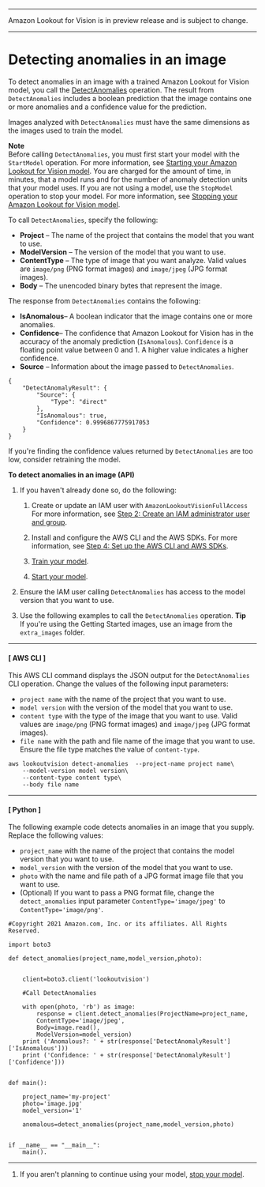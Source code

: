 --------

Amazon Lookout for Vision is in preview release and is subject to change\.

--------

# Detecting anomalies in an image<a name="inference-detect-anomalies"></a>

To detect anomalies in an image with a trained Amazon Lookout for Vision model, you call the [DetectAnomalies](https://docs.aws.amazon.com/lookout-for-vision/latest/APIReference/API_DetectAnomalies) operation\. The result from `DetectAnomalies` includes a boolean prediction that the image contains one or more anomalies and a confidence value for the prediction\. 

Images analyzed with `DetectAnomalies` must have the same dimensions as the images used to train the model\.

**Note**  
Before calling `DetectAnomalies`, you must first start your model with the `StartModel` operation\. For more information, see [Starting your Amazon Lookout for Vision model](run-start-model.md)\. You are charged for the amount of time, in minutes, that a model runs and for the number of anomaly detection units that your model uses\. If you are not using a model, use the `StopModel` operation to stop your model\. For more information, see [Stopping your Amazon Lookout for Vision model](run-stop-model.md)\.

To call `DetectAnomalies`, specify the following:
+ **Project** – The name of the project that contains the model that you want to use\.
+ **ModelVersion** – The version of the model that you want to use\.
+ **ContentType** – The type of image that you want analyze\. Valid values are `image/png` \(PNG format images\) and `image/jpeg` \(JPG format images\)\. 
+ **Body** – The unencoded binary bytes that represent the image\.

The response from `DetectAnomalies` contains the following: 
+ **IsAnomalous**– A boolean indicator that the image contains one or more anomalies\.
+ **Confidence**– The confidence that Amazon Lookout for Vision has in the accuracy of the anomaly prediction \(`IsAnomalous`\)\. `Confidence` is a floating point value between 0 and 1\. A higher value indicates a higher confidence\.
+ **Source** – Information about the image passed to `DetectAnomalies`\.

```
{
    "DetectAnomalyResult": {
        "Source": {
            "Type": "direct"
        },
        "IsAnomalous": true,
        "Confidence": 0.9996867775917053
    }
}
```

If you're finding the confidence values returned by `DetectAnomalies` are too low, consider retraining the model\.  

**To detect anomalies in an image \(API\)**

1. If you haven't already done so, do the following:

   1. Create or update an IAM user with `AmazonLookoutVisionFullAccess` For more information, see [Step 2: Create an IAM administrator user and group](su-account-user.md)\.

   1. Install and configure the AWS CLI and the AWS SDKs\. For more information, see [Step 4: Set up the AWS CLI and AWS SDKs](su-awscli-sdk.md)\.

   1. [Train your model](model.md)\.

   1. [Start your model](run-start-model.md)\.

1. Ensure the IAM user calling `DetectAnomalies` has access to the model version that you want to use\. 

1. Use the following examples to call the `DetectAnomalies` operation\.
**Tip**  
If you're using the Getting Started images, use an image from the `extra_images` folder\.

------
#### [ AWS CLI ]

   This AWS CLI command displays the JSON output for the `DetectAnomalies` CLI operation\. Change the values of the following input parameters: 
   + `project name` with the name of the project that you want to use\. 
   + `model version` with the version of the model that you want to use\.
   + `content type` with the type of the image that you want to use\. Valid values are `image/png` \(PNG format images\) and `image/jpeg` \(JPG format images\)\. 
   + `file name` with the path and file name of the image that you want to use\. Ensure the file type matches the value of `content-type`\. 

   ```
   aws lookoutvision detect-anomalies  --project-name project name\
       --model-version model version\
       --content-type content type\
       --body file name
   ```

------
#### [ Python ]

   The following example code detects anomalies in an image that you supply\. Replace the following values: 
   + `project_name` with the name of the project that contains the model version that you want to use\. 
   + `model_version` with the version of the model that you want to use\. 
   + `photo` with the name and file path of a JPG format image file that you want to use\.
   + \(Optional\) If you want to pass a PNG format file, change the `detect_anomalies` input parameter `ContentType='image/jpeg'` to `ContentType='image/png'`\. 

   ```
   #Copyright 2021 Amazon.com, Inc. or its affiliates. All Rights Reserved.
   
   import boto3
   
   def detect_anomalies(project_name,model_version,photo):
        
   
       client=boto3.client('lookoutvision')
   
       #Call DetectAnomalies 
   
       with open(photo, 'rb') as image:
           response = client.detect_anomalies(ProjectName=project_name, 
           ContentType='image/jpeg',
           Body=image.read(),
           ModelVersion=model_version)
       print ('Anomalous?: ' + str(response['DetectAnomalyResult']['IsAnomalous']))
       print ('Confidence: ' + str(response['DetectAnomalyResult']['Confidence']))
   
   
   def main():
   
       project_name='my-project'
       photo='image.jpg'
       model_version='1'
     
       anomalous=detect_anomalies(project_name,model_version,photo)
       
   
   if __name__ == "__main__":
       main().
   ```

------

1. If you aren't planning to continue using your model, [stop your model](run-stop-model.md)\. 